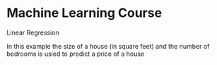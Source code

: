 # Machine Learning Course
Linear Regression
  
In this example the size of a house (in square feet) and the number of bedrooms is usied to predict a price of a house  